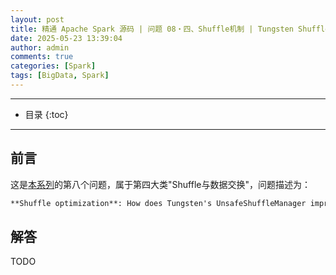 ```yaml
---
layout: post
title: 精通 Apache Spark 源码 | 问题 08・四、Shuffle机制 | Tungsten Shuffle 优化（堆外内存与缓存感知排序）
date: 2025-05-23 13:39:04
author: admin
comments: true
categories: [Spark]
tags: [BigData, Spark]
---
```


<!-- more -->

---

* 目录
{:toc}
---

## 前言

这是[本系列](../master-in-apache-spark-with-source-code-00)的第八个问题，属于第四大类"Shuffle与数据交换"，问题描述为：

```markdown
**Shuffle optimization**: How does Tungsten's UnsafeShuffleManager improve performance through off-heap memory and cache-aware sorting?
```

## 解答

TODO
